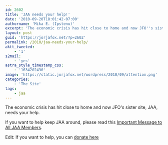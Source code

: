 ```yaml
---
id: 2602
title: 'JAA needs your help!'
date: '2010-09-20T18:01:42-07:00'
authorname: 'Mika E. (Ipstenu)'
excerpt: 'The economic crisis has hit close to home and now JFO''s sister site, JAA, needs your help.'
layout: post
guid: 'https://jorjafox.net/?p=2602'
permalink: /2010/jaa-needs-your-help/
aktt_tweeted:
    - '1'
s2mail:
    - 'yes'
astra_style_timestamp_css:
    - '1634202430'
image: 'https://static.jorjafox.net/wordpress/2010/09/attention.png'
categories:
    - 'The Site'
tags:
    - jaa
---
```


The economic crisis has hit close to home and now JFO's sister site, JAA, needs your help.

If you want to help keep JAA around, please read this <a href="http://community.livejournal.com/jorjaallaround/654824.html">Important Message to All JAA Members</a>.

Edit: If you want to help, you can <a href="http://bit.ly/dfKXVZ">donate here</a>
